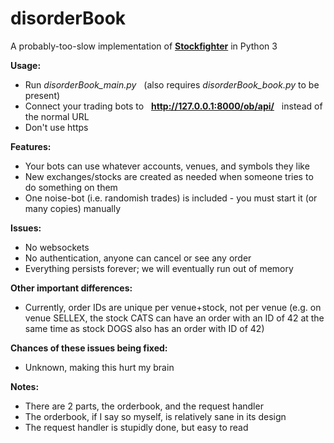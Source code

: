 # disorderBook
A probably-too-slow implementation of **[Stockfighter](http://stockfighter.io)** in Python 3

**Usage:**

* Run *disorderBook_main.py* &nbsp; (also requires *disorderBook_book.py* to be present)
* Connect your trading bots to &nbsp; **http://127.0.0.1:8000/ob/api/** &nbsp; instead of the normal URL
* Don't use https

**Features:**

* Your bots can use whatever accounts, venues, and symbols they like
* New exchanges/stocks are created as needed when someone tries to do something on them
* One noise-bot (i.e. randomish trades) is included - you must start it (or many copies) manually

**Issues:**

* No websockets
* No authentication, anyone can cancel or see any order
* Everything persists forever; we will eventually run out of memory

**Other important differences:**

* Currently, order IDs are unique per venue+stock, not per venue (e.g. on venue SELLEX, the stock CATS can have an order with an ID of 42 at the same time as stock DOGS also has an order with ID of 42)

**Chances of these issues being fixed:**

* Unknown, making this hurt my brain

**Notes:**

* There are 2 parts, the orderbook, and the request handler
* The orderbook, if I say so myself, is relatively sane in its design
* The request handler is stupidly done, but easy to read
